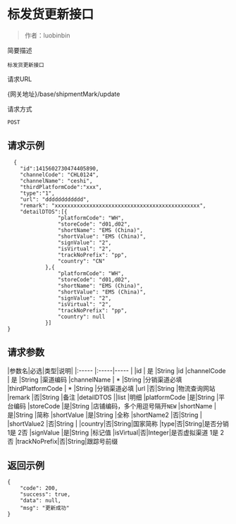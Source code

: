 # 标发货更新接口

> 作者：luobinbin

简要描述

    标发货更新接口

请求URL

{网关地址}/base/shipmentMark/update

请求方式

    POST

## 请求示例 

``` 
  {
    "id":1415602730474405890,
    "channelCode": "CHL0124",
    "channelName": "ceshi",
	"thirdPlatformCode":"xxx",
    "type":"1",
    "url": "dddddddddddd",
    "remark": "xxxxxxxxxxxxxxxxxxxxxxxxxxxxxxxxxxxxxxxxxxxxxx",
    "detailDTOS":[{
                "platformCode": "WH",
				"storeCode": "d01,d02",
                "shortName": "EMS (China)",
                "shortValue": "EMS (China)",
                "signValue": "2",
				"isVirtual": "2",
				"trackNoPrefix": "pp",
                "country": "CN"
            },{
                "platformCode": "WH",
				"storeCode": "d01,d02",
                "shortName": "EMS (China)",
                "shortValue": "EMS (China)",
                "signValue": "2",
				"isVirtual": "2",
				"trackNoPrefix": "pp",
                "country": null
            }]
}
```

## 请求参数

|参数名|必选|类型|说明|
|:-----  |:-----|-----                  |
|id | 是 |String   |id
|channelCode | 是 |String   |渠道编码
|channelName | * |String   |分销渠道必填
|thirdPlatformCode | * |String   |分销渠道必填
|url |否|String   |物流查询网站
|remark |否|String   |备注
|detailDTOS ||list   |明细
|platformCode |是|String   |平台编码
|storeCode |是|String   |店铺编码，多个用逗号隔开`NEW`
|shortName |是|String   |简称
|shortValue |是|String   |全称
|shortName2 |否|String   |
|shortValue2 |否|String   |
|country|否|String|国家简称
|type|否|String|是否分销 1是 2否
|signValue |是|String   |标记值
|isVirtual|否|Integer|是否虚拟渠道 1是 2否
|trackNoPrefix|否|String|跟踪号前缀 



## 返回示例 

``` 
{
    "code": 200,
    "success": true,
    "data": null,
    "msg": "更新成功"
}
```